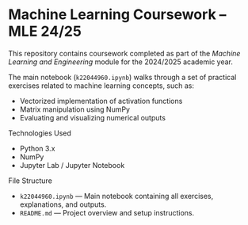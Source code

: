 # Machine Learning Coursework – MLE 24/25

This repository contains coursework completed as part of the *Machine Learning and Engineering* module for the 2024/2025 academic year.

The main notebook (`k22044960.ipynb`) walks through a set of practical exercises related to machine learning concepts, such as:

- Vectorized implementation of activation functions
- Matrix manipulation using NumPy
- Evaluating and visualizing numerical outputs

Technologies Used

- Python 3.x
- NumPy
- Jupyter Lab / Jupyter Notebook

File Structure

- `k22044960.ipynb` — Main notebook containing all exercises, explanations, and outputs.
- `README.md` — Project overview and setup instructions.

